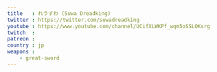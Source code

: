 ```yaml
---
title   : れうすわ (Suwa Dreadking)
twitter : https://twitter.com/suwadreadking
youtube : https://www.youtube.com/channel/UCifXLWKPf_wqm5oSSLOKsrg
twitch  :
patreon :
country : jp
weapons :
    - great-sword
---
```

